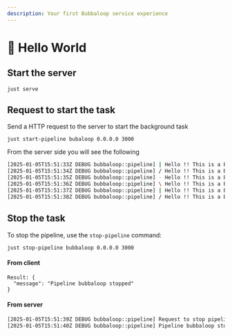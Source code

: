 ```yaml
---
description: Your first Bubbaloop service experience
---
```


# 🌈 Hello World

## Start the server

```
just serve
```

## Request to start the task

Send a HTTP request to the server to start the background task

```
just start-pipeline bubaloop 0.0.0.0 3000
```

From the server side you will see the following

```bash
[2025-01-05T15:51:33Z DEBUG bubbaloop::pipeline] | Hello !! This is a Bubbaloop !!! 🎮
[2025-01-05T15:51:34Z DEBUG bubbaloop::pipeline] / Hello !! This is a Bubbaloop !!! 🌈
[2025-01-05T15:51:35Z DEBUG bubbaloop::pipeline] - Hello !! This is a Bubbaloop !!! 😊
[2025-01-05T15:51:36Z DEBUG bubbaloop::pipeline] \ Hello !! This is a Bubbaloop !!! 🚀
[2025-01-05T15:51:37Z DEBUG bubbaloop::pipeline] | Hello !! This is a Bubbaloop !!! 🦀
[2025-01-05T15:51:38Z DEBUG bubbaloop::pipeline] / Hello !! This is a Bubbaloop !!! 🎉
```

## Stop the task

To stop the pipeline, use the `stop-pipeline` command:

```
just stop-pipeline bubbaloop 0.0.0.0 3000
```

#### From client

```
Result: {
  "message": "Pipeline bubbaloop stopped"
}
```

#### From server

```bash
[2025-01-05T15:51:39Z DEBUG bubbaloop::pipeline] Request to stop pipeline: bubbaloop
[2025-01-05T15:51:40Z DEBUG bubbaloop::pipeline] Pipeline bubbaloop stopped after 155 iterations
```
